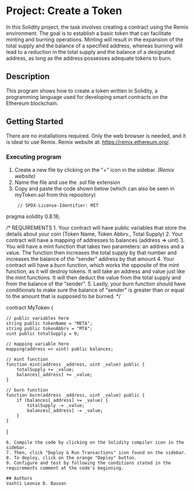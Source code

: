 # Project: Create a Token

In this Solidity project, the task involves creating a contract using the Remix environment. The goal is to establish a basic token that can facilitate minting and burning operations. Minting will result in the expansion of the total supply and the balance of a specified address, whereas burning will lead to a reduction in the total supply and the balance of a designated address, as long as the address possesses adequate tokens to burn.

## Description

This program shows how to create a token written in Solidity, a programming language used for developing smart contracts on the Ethereum blockchain. 

## Getting Started
There are no installations required. Only the web browser is needed, and it is ideal to use Remix. Remix website at: https://remix.ethereum.org/.

### Executing program
1. Create a new file by clicking on the "+" icon in the sidebar. _(Remix website)_
2. Name the file and use the .sol file extension
3. Copy and paste the code shown below (which can also be seen in myToken.sol from this repository)
   ```
    // SPDX-License-Identifier: MIT
pragma solidity 0.8.18;

/*
       REQUIREMENTS
    1. Your contract will have public variables that store the details about your coin (Token Name, Token Abbrv., Total Supply)
    2. Your contract will have a mapping of addresses to balances (address => uint)
    3. You will have a mint function that takes two parameters: an address and a value. 
       The function then increases the total supply by that number and increases the balance 
       of the “sender” address by that amount
    4. Your contract will have a burn function, which works the opposite of the mint function, as it will destroy tokens. 
       It will take an address and value just like the mint functions. It will then deduct the value from the total supply 
       and from the balance of the “sender”.
    5. Lastly, your burn function should have conditionals to make sure the balance of "sender" is greater than or equal 
       to the amount that is supposed to be burned.
*/

contract MyToken {

    // public variables here
    string public tokenName = "META";
    string public tokenAbbrv = "MTA";
    uint public totalSupply = 0;

    // mapping variable here
    mapping(address => uint) public balances;

    // mint function
    function mint(address _address, uint _value) public {
        totalSupply += _value;
        balances[_address] += _value;
    }

    // burn function
    function burn(address _address, uint _value) public {
        if (balances[_address] >= _value) {
            totalSupply -= _value;
            balances[_address] -= _value;
        }
    }
}
  ```
  6. Compile the code by clicking on the Solidity compiler icon in the sidebar.
  7. Then, click "Deploy & Run Transactions" icon found on the sidebar.
  8. To deploy, click on the orange "Deploy" button.
  9. Configure and test by following the conditions stated in the requirements comment at the code's beginning.

## Authors
Vashti Leonie D. Bauson
